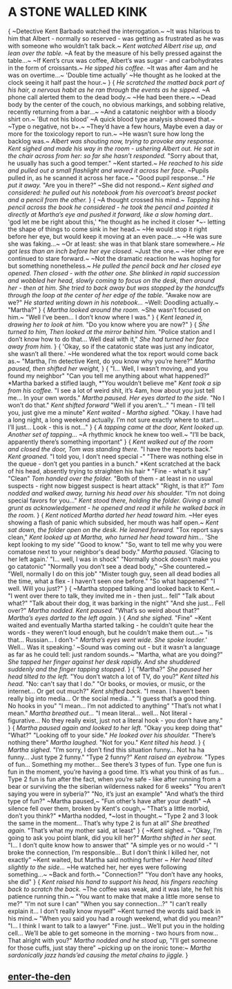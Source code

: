 # A STONE WALLED KINK
{
~Detective Kent Barbado watched the interrogation.~
~It was hilarious to him that Albert - normally so reserved - was getting as frustrated as he was with someone who wouldn’t talk back.~
*Kent watched Albert rise up, and lean over the table.*
~A feat by the measure of his belly pressed against the table...~
~If Kent’s crux was coffee, Albert’s was sugar - and carbohydrates in the form of croissants.~
*He sipped his coffee.*
~It was after 4am and he was on overtime...~
'Double time actually'
~He thought as he looked at the clock seeing it half past the hour.~
}
{
*He scratched the matted back part of his hair, a nervous habit as he ran through the events as he sipped.*
~A phone call alerted them to the dead body.~
~He had been there.~
~Dead body by the center of the couch, no obvious markings, and sobbing relative, recently returning from a bar...~
~And a catatonic neighbor with a bloody shirt on.~
'But not his blood'
~A quick blood type analysis showed that.~
~Type o negative, not b+.~
~They’d have a few hours, Maybe even a day or more for the toxicology report to run.~
~He wasn’t sure how long the backlog was.~
*Albert was shouting now, trying to provoke any response.*
*Kent sighed and made his way in the room - ushering Albert out.*
*He sat in the chair across from her: so far she hasn’t responded.*
"Sorry about that, he usually has such a good temper."
~Kent started.~
*He reached to his side and pulled out a small flashlight and waved it across her face.*
~Pupils pulled in, as he scanned it across her face.~
"Good pupil response..."
*He put it away.*
"Are you in there?"
~She did not respond.~
*Kent sighed and considered: he pulled out his notebook from his overcoat’s breast pocket and a pencil from the other.*
}
{
~A thought crossed his mind.~
*Tapping his pencil across the book he considered - he took the pencil and pointed it directly at Martha’s eye and pushed it forward, like a slow homing dart..* 'god let me be right about this,' *he thought as he inched it closer *~- letting the shape of things to come sink in her head.~ 
~He would stop it right before her eye, but would keep it moving at an even pace...~
~He was sure she was faking...~
~Or at least: she was in that blank stare somewhere.~
*He got less than an inch before her eye closed.*
~Just the one.~
~Her other eye continued to stare forward.~
~Not the dramatic reaction he was hoping for but something nonetheless.~
*He pulled the pencil back and her closed eye opened.*
*Then closed - with the other one.*
*She blinked in rapid succession and wobbled her head, slowly coming to focus on the desk, then around her - then at him.* 
*She tried to back away but was stopped by the handcuffs through the loop at the center of her edge of the table.*
"Awake now are we?"
*He started writing down in his notebook...*
~Well: Doodling actually.~
"Martha?"
}
{
*Martha looked around the room.*
~She wasn’t focused on him.~
"Well I’ve been... 
I don’t know where I was."
}
{
*Kent leaned in, drawing her to look at him.*
"Do you know where you are now?"
}
{
*She turned to him, Then looked at the mirror behind him.*
"Police station and I don’t know how to do that... 
Well deal with it,"
*She had turned her face away from him.*
}
{
'Okay, so if the catatonic state was just any indicator, she wasn’t all there.'
~He wondered what the tox report would come back as.~
"Martha, I’m detective Kent, do you know why you’re here?"
*Martha paused, then shifted her weight,*
}
{
"I... 
Well, I wasn’t moving, and you found my neighbor"
"Can you tell me anything about what happened?"
*Martha barked a stifled laugh, *"You wouldn’t believe me"
*Kent took a sip from his coffee.*
"I see a lot of weird shit, it’s 4am, how about you just tell me... 
In your own words."
*Martha paused.*
*Her eyes darted to the side.*
"No I won’t do that."
*Kent shifted forward*
"Well if you aren't..."
"I mean - I’ll tell you, just give me a minute"
*Kent waited - Martha sighed.*
"Okay. I have had a long night, a long weekend actually. 
I’m not sure exactly where to start... 
I’ll just... 
Look - this is not..."
}
{
*A tapping came at the door, Kent looked up.*
*Another set of tapping...*
~A rhythmic knock he knew too well.~
"I’ll be back, apparently there’s something important"
}
{
*Kent walked out of the room and closed the door, Tom was standing there.*
"I have the reports back."
*Kent groaned.*
"I told you, I don’t need special -"
"There was nothing else in the queue - don’t get you panties in a bunch."
*Kent scratched at the back of his head, absently trying to straighten his hair *
"Fine - what’s it say"
"Clean"
*Tom handed over the folder.*
"Both of them - at least in no usual suspects - right now biggest suspect is heart attack"
"Right, is that it?"
*Tom nodded and walked away, turning his head over his shoulder.*
"I’m not doing special favors for you..."
*Kent stood there, holding the folder.*
*Giving a small grunt as acknowledgement - he opened and read it while he walked back in the room.*
}
{
*Kent noticed Martha darted her head toward him.*
~Her eyes showing a flash of panic which subsided, her mouth was half open.~
*Kent sat down, the folder open on the desk.*
*He leaned forward.*
"Tox report says clean,"
*Kent looked up at Martha, who turned her head toward him...*
'She kept looking to my side'
"Good to know."
"So, want to tell me why you were comatose next to your neighbor's dead body."
*Martha paused.*
'Glacing to her left again.'
"I... well, I was in shock"
"Normally shock doesn’t make you go catatonic"
"Normally you don’t see a dead body,"
~She countered.~
"Well, normally I do on this job"
"Mister tough guy, seen all dead bodies all the time, what a flex - I haven’t seen one before."
"So what happened"
"I well. 
Will you just?"
}
{
~Martha stopped talking and looked back to Kent.~
"I went over there to talk, they invited me in - then just... fell"
"Talk about what?"
"Talk about their dog, it was barking in the night"
"And she just... 
Fell over?"
*Martha nodded.*
*Kent paused.*
"What’s so weird about that?"
*Martha’s eyes darted to the left again.*
}
{
*And she sighed.*
"Fine"
~Kent waited and eventually Martha started talking - he couldn’t quite hear the words - they weren’t loud enough, but he couldn’t make them out...~
"is that... 
Russian... 
I don’t-"
*Martha’s eyes went wide.*
*She spoke louder.*'
Well...
Was it speaking.'
~Sound was coming out - but it wasn’t a language as far as he could tell: just random sounds.~
"Martha, what are you doing?"
*She tapped her finger against her desk rapidly.*
*And she shuddered suddenly and the finger tapping stopped.*
}
{
"Martha?"
*She paused her head tilted to the left.*
"You don’t watch a lot of TV, do you?"
*Kent tilted his head.*
"No: can't say that I do."
"Or books, or movies, or music, or the internet... 
Or get out much?"
*Kent shifted back.*
"I mean. 
I haven’t been really big into media... 
Or the social media..."
"I guess that’s a good thing. 
No hooks in you"
"I mean...
I’m not addicted to anything"
"That’s not what I mean."
*Martha breathed out...*
"I mean literal... 
well... 
Not literal - figurative... 
No they really exist, just not a literal hook - you don’t have any."
}
{
*Martha paused again and looked to her left.*
"Okay you keep doing that"
"What?"
"Looking off to your side."
*He looked over his shoulder.*
"There’s nothing there"
*Martha laughed.*
"Not for you."
*Kent tilted his head.*
}
{
*Martha sighed.*
"I’m sorry, I don’t find this situation funny... 
Not ha ha funny... 
Just type 2 funny."
"Type 2 funny?"
*Kent raised an eyebrow.*
"Types of fun...
Something my mother... 
See there’s 3 types of fun. 
Type one fun is fun in the moment, you’re having a good time. 
It’s what you think of as fun... 
Type 2 fun is fun after the fact, when you’re safe - like after running from a bear or surviving the the siberian wilderness naked for 6 weeks"
"You aren’t saying you were in syberia?"
"No, it’s just an example"
"And what’s the third type of fun?"
~Martha paused,~
"Fun other’s have after your death"
~A silence fell over them, broken by Kent's cough,~
"That’s a little morbid, don’t you think?"
*Martha nodded, *~lost in thought.~
"Type 2 and 3 look the same in the moment...
That’s why type 2 is fun at all"
*She breathed again.*
"That’s what my mother said, at least"
}
{
~Kent sighed. ~
"Okay, I’m going to ask you point blank, did you kill her?"
*Martha shifted in her seat.*
"I... 
I don’t quite know how to answer that"
"A simple yes or no would -"
"I broke the connection, I’m responsible... 
But I don’t think I killed her, not exactly"
~Kent waited, but Martha said nothing further ~
*Her head tilted slightly to the side...*
~He watched her, her eyes were following something...~
~Back and forth.~
"Connection?"
"You don’t have any hooks, she did"
}
{
*Kent raised his hand to support his head, his fingers reaching back to scratch the back.*
~The coffee was weak, and it was late, he felt his patience running thin.~
"You want to make that make a little more sense to me?"
"I’m not sure I can"
"When you say connection...?"
"I can’t really explain it...
 I don’t really know myself"
~Kent turned the words said back in his mind.~
"When you said you had a rough weekend, what did you mean?"
"I...
I think I want to talk to a lawyer"
"Fine. just... 
We’ll put you in the holding cell...
We’ll be able to get someone in the morning - two hours from now... 
That alright with you?"
*Martha nodded and he stood up,*
"I’ll get someone for those cuffs, just stay there"
~picking up on the ironic tone:~
*Martha sardonically jazz hands’ed causing the metal chains to jiggle.*
}

## [enter-the-den](enter-the-den.md)
